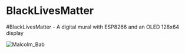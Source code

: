 # BlackLivesMatter
#BlackLivesMatter - A digital mural with ESP8266 and an OLED 128x64 display

![Malcolm_Bab](https://user-images.githubusercontent.com/5471571/84589138-89d66f00-ade1-11ea-8531-24bf2af0a870.png)
